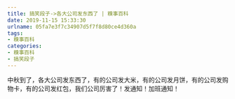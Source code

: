 ```yaml
---
title: 搞笑段子->各大公司发东西了 | 糗事百科
date: 2019-11-15 15:33:30
urlname: 05fa7e3f7c34907d5f7f8d80ce4d360a
tags: 
- 糗事百科
categories:
- 糗事百科
- 搞笑段子
---
```

中秋到了，各大公司发东西了，有的公司发大米，有的公司发月饼，有的公司发购物卡，有的公司发红包，我们公司厉害了！发通知！加班通知！


